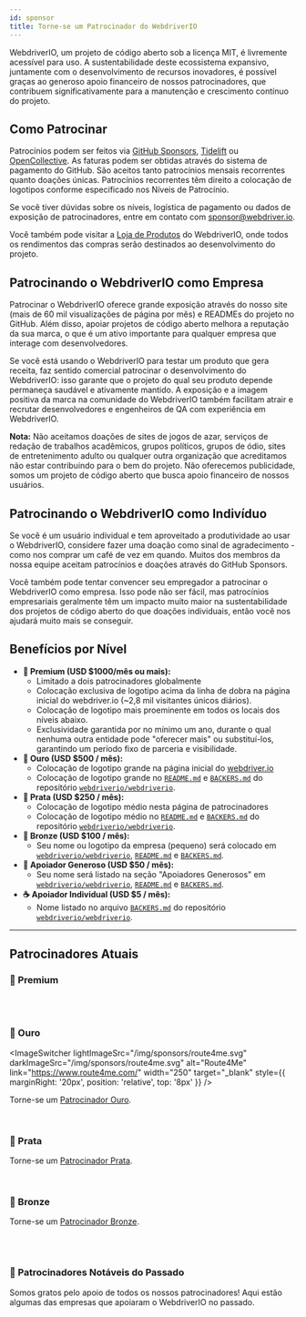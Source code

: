 ```yaml
---
id: sponsor
title: Torne-se um Patrocinador do WebdriverIO
---
```


WebdriverIO, um projeto de código aberto sob a licença MIT, é livremente acessível para uso. A sustentabilidade deste ecossistema expansivo, juntamente com o desenvolvimento de recursos inovadores, é possível graças ao generoso apoio financeiro de nossos patrocinadores, que contribuem significativamente para a manutenção e crescimento contínuo do projeto.

## Como Patrocinar​
Patrocínios podem ser feitos via [GitHub Sponsors](https://github.com/sponsors/webdriverio), [Tidelift](enterprise) ou [OpenCollective](https://opencollective.com/webdriverio). As faturas podem ser obtidas através do sistema de pagamento do GitHub. São aceitos tanto patrocínios mensais recorrentes quanto doações únicas. Patrocínios recorrentes têm direito a colocação de logotipos conforme especificado nos Níveis de Patrocínio.

Se você tiver dúvidas sobre os níveis, logística de pagamento ou dados de exposição de patrocinadores, entre em contato com [sponsor@webdriver.io](mailto:sponsor@webdriver.io).

Você também pode visitar a [Loja de Produtos](https://shop.webdriver.io/) do WebdriverIO, onde todos os rendimentos das compras serão destinados ao desenvolvimento do projeto.

## Patrocinando o WebdriverIO como Empresa​
Patrocinar o WebdriverIO oferece grande exposição através do nosso site (mais de 60 mil visualizações de página por mês) e READMEs do projeto no GitHub. Além disso, apoiar projetos de código aberto melhora a reputação da sua marca, o que é um ativo importante para qualquer empresa que interage com desenvolvedores.

Se você está usando o WebdriverIO para testar um produto que gera receita, faz sentido comercial patrocinar o desenvolvimento do WebdriverIO: isso garante que o projeto do qual seu produto depende permaneça saudável e ativamente mantido. A exposição e a imagem positiva da marca na comunidade do WebdriverIO também facilitam atrair e recrutar desenvolvedores e engenheiros de QA com experiência em WebdriverIO.

__Nota:__ Não aceitamos doações de sites de jogos de azar, serviços de redação de trabalhos acadêmicos, grupos políticos, grupos de ódio, sites de entretenimento adulto ou qualquer outra organização que acreditamos não estar contribuindo para o bem do projeto. Não oferecemos publicidade, somos um projeto de código aberto que busca apoio financeiro de nossos usuários.

## Patrocinando o WebdriverIO como Indivíduo​
Se você é um usuário individual e tem aproveitado a produtividade ao usar o WebdriverIO, considere fazer uma doação como sinal de agradecimento - como nos comprar um café de vez em quando. Muitos dos membros da nossa equipe aceitam patrocínios e doações através do GitHub Sponsors.

Você também pode tentar convencer seu empregador a patrocinar o WebdriverIO como empresa. Isso pode não ser fácil, mas patrocínios empresariais geralmente têm um impacto muito maior na sustentabilidade dos projetos de código aberto do que doações individuais, então você nos ajudará muito mais se conseguir.

## Benefícios por Nível​

- __💎 Premium (USD $1000/mês ou mais):__
  - Limitado a dois patrocinadores globalmente
  - Colocação exclusiva de logotipo acima da linha de dobra na página inicial do webdriver.io (~2,8 mil visitantes únicos diários).
  - Colocação de logotipo mais proeminente em todos os locais dos níveis abaixo.
  - Exclusividade garantida por no mínimo um ano, durante o qual nenhuma outra entidade pode "oferecer mais" ou substituí-los, garantindo um período fixo de parceria e visibilidade.
- __🥇 Ouro (USD $500 / mês):__
  - Colocação de logotipo grande na página inicial do [webdriver.io](https://webdriver.io/)
  - Colocação de logotipo grande no [`README.md`](https://github.com/webdriverio/webdriverio/blob/main/README.md) e [`BACKERS.md`](https://github.com/webdriverio/webdriverio/blob/main/BACKERS.md) do repositório [`webdriverio/webdriverio`](https://github.com/webdriverio/webdriverio).
- __🥈 Prata (USD $250 / mês):__
  - Colocação de logotipo médio nesta página de patrocinadores
  - Colocação de logotipo médio no [`README.md`](https://github.com/webdriverio/webdriverio/blob/main/README.md) e [`BACKERS.md`](https://github.com/webdriverio/webdriverio/blob/main/BACKERS.md) do repositório [`webdriverio/webdriverio`](https://github.com/webdriverio/webdriverio).
- __🥉 Bronze (USD $100 / mês):__
  - Seu nome ou logotipo da empresa (pequeno) será colocado em [`webdriverio/webdriverio`](https://github.com/webdriverio/webdriverio), [`README.md`](https://github.com/webdriverio/webdriverio/blob/main/README.md) e [`BACKERS.md`](https://github.com/webdriverio/webdriverio/blob/main/BACKERS.md).
- __🍺 Apoiador Generoso (USD $50 / mês):__
  - Seu nome será listado na seção "Apoiadores Generosos" em [`webdriverio/webdriverio`](https://github.com/webdriverio/webdriverio), [`README.md`](https://github.com/webdriverio/webdriverio/blob/main/README.md) e [`BACKERS.md`](https://github.com/webdriverio/webdriverio/blob/main/BACKERS.md).
- __☕️ Apoiador Individual (USD $5 / mês):__
  - Nome listado no arquivo [`BACKERS.md`](https://github.com/webdriverio/webdriverio/blob/main/BACKERS.md) do repositório [`webdriverio/webdriverio`](https://github.com/webdriverio/webdriverio).

---

## Patrocinadores Atuais

### 💎 Premium

<ImageSwitcher
    lightImageSrc="/img/sponsors/browserstack_black.svg"
    darkImageSrc="/img/sponsors/browserstack_white.svg"
    alt="BrowserStack"
    target="_blank"
    link="https://www.browserstack.com/automation-webdriverio"
/>

<br />
<br />

### 🥇 Ouro

<ImageSwitcher
    lightImageSrc="/img/sponsors/route4me.svg"
    darkImageSrc="/img/sponsors/route4me.svg"
    alt="Route4Me"
    link="https://www.route4me.com/"
    width="250"
    target="_blank"
    style={{ marginRight: '20px', position: 'relative', top: '8px' }}
/>

<ImageSwitcher
    lightImageSrc="/img/sponsors/lambdatest_black.svg"
    darkImageSrc="/img/sponsors/lambdatest_white.svg"
    alt="Lambdatest"
    target="_blank"
    link="https://www.lambdatest.com/"
    width="250"
/>

Torne-se um [Patrocinador Ouro](https://opencollective.com/webdriverio/contribute/gold-sponsor-26921/checkout?interval=month&amount=500&contributeAs=me).

<br />

### 🥈 Prata

<ImageSwitcher
    lightImageSrc="/img/sponsors/testingbot.svg"
    darkImageSrc="/img/sponsors/testingbot.svg"
    alt="TestingBot"
    link="https://testingbot.com/"
    width="150"
    target="_blank"
/>

Torne-se um [Patrocinador Prata](https://opencollective.com/webdriverio/contribute/silver-sponsor-69223/checkout?interval=month&amount=250&contributeAs=me).

<br />

### 🥉 Bronze

<ImageSwitcher
    lightImageSrc="/img/sponsors/eslint_black.svg"
    darkImageSrc="/img/sponsors/eslint_white.svg"
    alt="Eslint"
    target="_blank"
    link="https://eslint.org/"
    width="150"
/>

<ImageSwitcher
    lightImageSrc="/img/sponsors/gridlastic.png"
    darkImageSrc="/img/sponsors/gridlastic.png"
    alt="Gridlastic"
    target="_blank"
    link="https://www.gridlastic.com/webdriverio.html"
    width="150"
/>

Torne-se um [Patrocinador Bronze](https://opencollective.com/webdriverio/contribute/bronze-sponsor-69224/checkout?interval=month&amount=100&contributeAs=me).

<br />
<br />

### 🙇 Patrocinadores Notáveis do Passado

Somos gratos pelo apoio de todos os nossos patrocinadores! Aqui estão algumas das empresas que apoiaram o WebdriverIO no passado.

<ImageSwitcher
    lightImageSrc="/img/sponsors/saucelabs_black.svg"
    darkImageSrc="/img/sponsors/saucelabs_white.svg"
    alt="Sauce Labs"
    link="https://saucelabs.com/"
    width="150"
    target="_blank"
/>